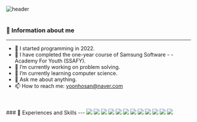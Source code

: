 ![header](https://capsule-render.vercel.app/api?type=rounded&color=auto&height=300&section=header&text=Hosan%20Yoon&fontSize=90)
<br/>
<br/>  
### 👋 Information about me
---
- 📅 I started programming in 2022.
- 🏢 I have completed the one-year course of Samsung Software - - Academy For Youth (SSAFY).
- 🔭 I’m currently working on problem solving.
- 🌱 I’m currently learning computer science.
- 💬 Ask me about anything.
- 📫 How to reach me: yoonhosan@naver.com
<br/> 
<br/> 
### 📝 Experiences and Skills
---
<img src="https://img.shields.io/badge/Java-007396?style=flat&logo=Java&logoColor=white" />
<img src="https://img.shields.io/badge/SpringBoot-바탕색?style=flat&logo=SpringBoot&logoColor=white"/>
<img src="https://img.shields.io/badge/Spring-바탕색?style=flat&logo=Spring&logoColor=white"/>
<img src="https://img.shields.io/badge/SpringSecurity-바탕색?style=flat&logo=SpringSecurity&logoColor=white"/>
<img src="https://img.shields.io/badge/AWS EC2-black?style=flat&logo=Amazon EC2&logoColor=white"/>
<img src="https://img.shields.io/badge/AWS S3-black?style=flat&logo=Amazon S3&logoColor=white"/>
<img src="https://img.shields.io/badge/MySQL-blue?style=flat&logo=MySQL&logoColor=white"/>
<img src="https://img.shields.io/badge/HTML5-red?style=flat&logo=HTML5&logoColor=white"/>
<img src="https://img.shields.io/badge/CSS3-red?style=flat&logo=CSS3&logoColor=white"/>
<img src="https://img.shields.io/badge/Vue.js-red?style=flat&logo=Vue.js&logoColor=white"/>
<img src="https://img.shields.io/badge/Bootstrap-red?style=flat&logo=Bootstrap&logoColor=white"/>
<img src="https://img.shields.io/badge/JavaScript-red?style=flat&logo=JavaScript&logoColor=white"/>
